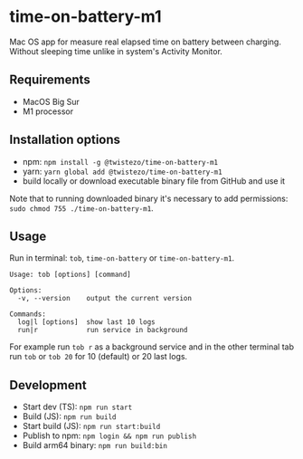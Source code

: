# time-on-battery-m1

Mac OS app for measure real elapsed time on battery between charging.
Without sleeping time unlike in system's Activity Monitor.

## Requirements

- MacOS Big Sur
- M1 processor

## Installation options

- npm: `npm install -g @twistezo/time-on-battery-m1`
- yarn: `yarn global add @twistezo/time-on-battery-m1`
- build locally or download executable binary file from GitHub and use it

Note that to running downloaded binary it's necessary to add permissions: `sudo chmod 755 ./time-on-battery-m1`.

## Usage

Run in terminal: `tob`, `time-on-battery` or `time-on-battery-m1`.

```
Usage: tob [options] [command]

Options:
  -v, --version    output the current version

Commands:
  log|l [options]  show last 10 logs
  run|r            run service in background
```

For example run `tob r` as a background service and in the other terminal tab run `tob` or `tob 20` for 10 (default) or 20 last logs.

## Development

- Start dev (TS): `npm run start`
- Build (JS): `npm run build`
- Start build (JS): `npm run start:build`
- Publish to npm: `npm login && npm run publish`
- Build arm64 binary: `npm run build:bin`
